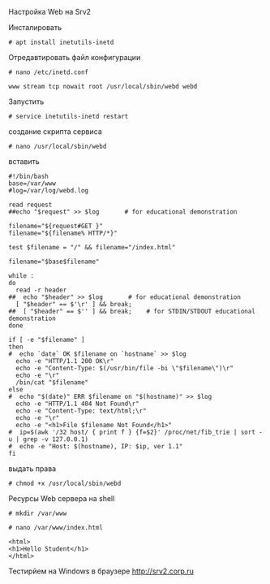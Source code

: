 Настройка Web на Srv2

Инсталировать
```
# apt install inetutils-inetd
```
Отредавтировать файл конфигурации
```
# nano /etc/inetd.conf

www stream tcp nowait root /usr/local/sbin/webd webd
```
Запустить
```
# service inetutils-inetd restart
```
создание скрипта сервиса
```
# nano /usr/local/sbin/webd
```
вставить
```
#!/bin/bash
base=/var/www
#log=/var/log/webd.log

read request
##echo "$request" >> $log       # for educational demonstration

filename="${request#GET }"
filename="${filename% HTTP/*}"

test $filename = "/" && filename="/index.html"

filename="$base$filename"

while :
do
  read -r header
##  echo "$header" >> $log       # for educational demonstration
  [ "$header" == $'\r' ] && break;
##  [ "$header" == $'' ] && break;    # for STDIN/STDOUT educational demonstration
done

if [ -e "$filename" ]
then
#  echo `date` OK $filename on `hostname` >> $log
  echo -e "HTTP/1.1 200 OK\r"
  echo -e "Content-Type: $(/usr/bin/file -bi \"$filename\")\r"
  echo -e "\r"
  /bin/cat "$filename"
else
#  echo "$(date)" ERR $filename on "$(hostname)" >> $log
  echo -e "HTTP/1.1 404 Not Found\r"
  echo -e "Content-Type: text/html;\r"
  echo -e "\r"
  echo -e "<h1>File $filename Not Found</h1>"
#  ip=$(awk '/32 host/ { print f } {f=$2}' /proc/net/fib_trie | sort -u | grep -v 127.0.0.1)
#  echo -e "Host: $(hostname), IP: $ip, ver 1.1"
fi
```
выдать права
```
# chmod +x /usr/local/sbin/webd
```

Ресурсы Web сервера на shell
```
# mkdir /var/www
```
```
# nano /var/www/index.html
```
```
<html>
<h1>Hello Student</h1>
</html>
```

Тестирйем на Windows в браузере
http://srv2.corp.ru

